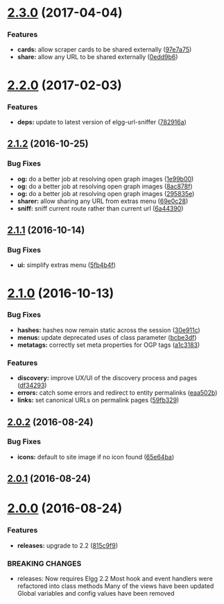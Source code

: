 <a name="2.3.0"></a>
# [2.3.0](https://github.com/hypeJunction/hypeDiscovery/compare/2.2.0...v2.3.0) (2017-04-04)


### Features

* **cards:** allow scraper cards to be shared externally ([97e7a75](https://github.com/hypeJunction/hypeDiscovery/commit/97e7a75))
* **share:** allow any URL to be shared externally ([0edd9b6](https://github.com/hypeJunction/hypeDiscovery/commit/0edd9b6))



<a name="2.2.0"></a>
# [2.2.0](https://github.com/hypeJunction/hypeDiscovery/compare/2.1.2...v2.2.0) (2017-02-03)


### Features

* **deps:** update to latest version of elgg-url-sniffer ([782916a](https://github.com/hypeJunction/hypeDiscovery/commit/782916a))



<a name="2.1.2"></a>
## [2.1.2](https://github.com/hypeJunction/hypeDiscovery/compare/2.1.1...v2.1.2) (2016-10-25)


### Bug Fixes

* **og:** do a better job at resolving open graph images ([1e99b00](https://github.com/hypeJunction/hypeDiscovery/commit/1e99b00))
* **og:** do a better job at resolving open graph images ([8ac878f](https://github.com/hypeJunction/hypeDiscovery/commit/8ac878f))
* **og:** do a better job at resolving open graph images ([295835e](https://github.com/hypeJunction/hypeDiscovery/commit/295835e))
* **sharer:** allow sharing any URL from extras menu ([69e0c28](https://github.com/hypeJunction/hypeDiscovery/commit/69e0c28))
* **sniff:** sniff current route rather than current url ([6a44390](https://github.com/hypeJunction/hypeDiscovery/commit/6a44390))



<a name="2.1.1"></a>
## [2.1.1](https://github.com/hypeJunction/hypeDiscovery/compare/2.1.0...v2.1.1) (2016-10-14)


### Bug Fixes

* **ui:** simplify extras menu ([5fb4b4f](https://github.com/hypeJunction/hypeDiscovery/commit/5fb4b4f))



<a name="2.1.0"></a>
# [2.1.0](https://github.com/hypeJunction/hypeDiscovery/compare/2.0.2...v2.1.0) (2016-10-13)


### Bug Fixes

* **hashes:** hashes now remain static across the session ([30e911c](https://github.com/hypeJunction/hypeDiscovery/commit/30e911c))
* **menus:** update deprecated uses of class parameter ([bcbe3df](https://github.com/hypeJunction/hypeDiscovery/commit/bcbe3df))
* **metatags:** correctly set meta properties for OGP tags ([a1c3183](https://github.com/hypeJunction/hypeDiscovery/commit/a1c3183))

### Features

* **discovery:** improve UX/UI of the discovery process and pages ([df34293](https://github.com/hypeJunction/hypeDiscovery/commit/df34293))
* **errors:** catch some errors and redirect to entity permalinks ([eaa502b](https://github.com/hypeJunction/hypeDiscovery/commit/eaa502b))
* **links:** set canonical URLs on permalink pages ([59fb329](https://github.com/hypeJunction/hypeDiscovery/commit/59fb329))



<a name="2.0.2"></a>
## [2.0.2](https://github.com/hypeJunction/hypeDiscovery/compare/2.0.1...v2.0.2) (2016-08-24)


### Bug Fixes

* **icons:** default to site image if no icon found ([65e64ba](https://github.com/hypeJunction/hypeDiscovery/commit/65e64ba))



<a name="2.0.1"></a>
## [2.0.1](https://github.com/hypeJunction/hypeDiscovery/compare/2.0.0...v2.0.1) (2016-08-24)




<a name="2.0.0"></a>
# [2.0.0](https://github.com/hypeJunction/hypeDiscovery/compare/v1.0.0...v2.0.0) (2016-08-24)


### Features

* **releases:** upgrade to 2.2 ([815c9f9](https://github.com/hypeJunction/hypeDiscovery/commit/815c9f9))


### BREAKING CHANGES

* releases: Now requires Elgg 2.2
Most hook and event handlers were refactored into class methods
Many of the views have been updated
Global variables and config values have been removed




